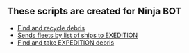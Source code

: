 ## These scripts are created for Ninja BOT 


- [Find and recycle debris](https://github.com/RockClubKASHMIR/scripts/blob/master/recycle_debris.go)
- [Sends fleets by list of ships to EXEDITION](https://github.com/RockClubKASHMIR/scripts/blob/master/expedition_by_list_of_ships.go)  
- [Find and take EXPEDITION debris](https://github.com/RockClubKASHMIR/scripts/blob/master/recycle_expedition_debris.go)
